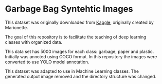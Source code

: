 # Garbage Bag Syntehtic Images

This dataset was originally downloaded from [Kaggle](https://www.kaggle.com/datasets/vencerlanz09/plastic-paper-garbage-bag-synthetic-images), originally created by Marionette.

The goal of this repository is to facilitate the teaching of deep learning classes with organized data.

This data set has 5000 images for each class: garbage, paper and plastic. Initially was annoted using COCO format. In this repository the images were converted to use YOLO model annotation.

This dataset was adapted to use in Machine Learning classes. The generated output image removed and the directory structure was changed.